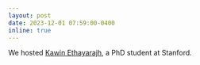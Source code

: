 ```yaml
---
layout: post
date: 2023-12-01 07:59:00-0400
inline: true
---
```


We hosted [Kawin Ethayarajh](https://kawine.github.io/), a PhD student at Stanford.

